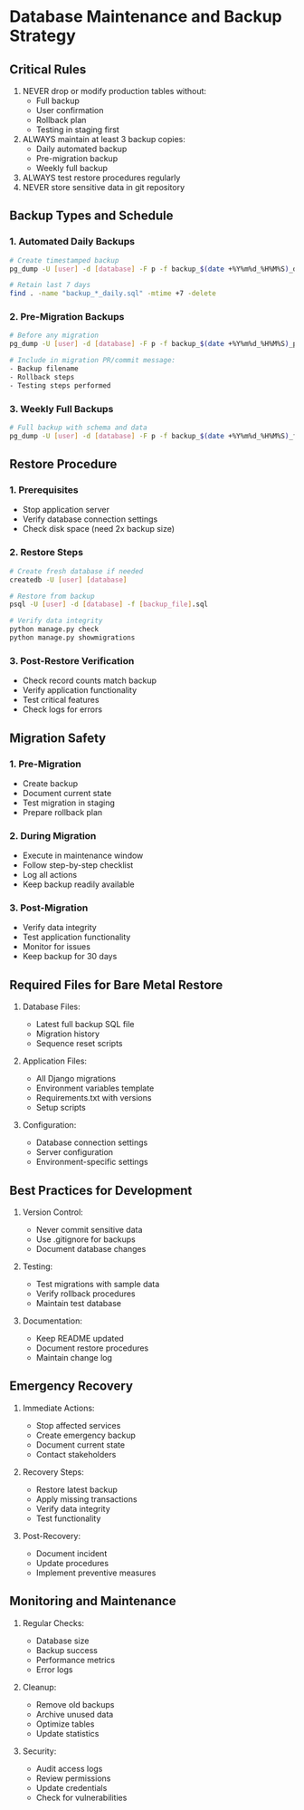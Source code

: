 # Database Maintenance and Backup Strategy

## Critical Rules
1. NEVER drop or modify production tables without:
   - Full backup
   - User confirmation
   - Rollback plan
   - Testing in staging first
2. ALWAYS maintain at least 3 backup copies:
   - Daily automated backup
   - Pre-migration backup
   - Weekly full backup
3. ALWAYS test restore procedures regularly
4. NEVER store sensitive data in git repository

## Backup Types and Schedule

### 1. Automated Daily Backups
```bash
# Create timestamped backup
pg_dump -U [user] -d [database] -F p -f backup_$(date +%Y%m%d_%H%M%S)_daily.sql

# Retain last 7 days
find . -name "backup_*_daily.sql" -mtime +7 -delete
```

### 2. Pre-Migration Backups
```bash
# Before any migration
pg_dump -U [user] -d [database] -F p -f backup_$(date +%Y%m%d_%H%M%S)_pre_migration.sql

# Include in migration PR/commit message:
- Backup filename
- Rollback steps
- Testing steps performed
```

### 3. Weekly Full Backups
```bash
# Full backup with schema and data
pg_dump -U [user] -d [database] -F p -f backup_$(date +%Y%m%d_%H%M%S)_full.sql
```

## Restore Procedure

### 1. Prerequisites
- Stop application server
- Verify database connection settings
- Check disk space (need 2x backup size)

### 2. Restore Steps
```bash
# Create fresh database if needed
createdb -U [user] [database]

# Restore from backup
psql -U [user] -d [database] -f [backup_file].sql

# Verify data integrity
python manage.py check
python manage.py showmigrations
```

### 3. Post-Restore Verification
- Check record counts match backup
- Verify application functionality
- Test critical features
- Check logs for errors

## Migration Safety

### 1. Pre-Migration
- Create backup
- Document current state
- Test migration in staging
- Prepare rollback plan

### 2. During Migration
- Execute in maintenance window
- Follow step-by-step checklist
- Log all actions
- Keep backup readily available

### 3. Post-Migration
- Verify data integrity
- Test application functionality
- Monitor for issues
- Keep backup for 30 days

## Required Files for Bare Metal Restore

1. Database Files:
   - Latest full backup SQL file
   - Migration history
   - Sequence reset scripts

2. Application Files:
   - All Django migrations
   - Environment variables template
   - Requirements.txt with versions
   - Setup scripts

3. Configuration:
   - Database connection settings
   - Server configuration
   - Environment-specific settings

## Best Practices for Development

1. Version Control:
   - Never commit sensitive data
   - Use .gitignore for backups
   - Document database changes

2. Testing:
   - Test migrations with sample data
   - Verify rollback procedures
   - Maintain test database

3. Documentation:
   - Keep README updated
   - Document restore procedures
   - Maintain change log

## Emergency Recovery

1. Immediate Actions:
   - Stop affected services
   - Create emergency backup
   - Document current state
   - Contact stakeholders

2. Recovery Steps:
   - Restore latest backup
   - Apply missing transactions
   - Verify data integrity
   - Test functionality

3. Post-Recovery:
   - Document incident
   - Update procedures
   - Implement preventive measures

## Monitoring and Maintenance

1. Regular Checks:
   - Database size
   - Backup success
   - Performance metrics
   - Error logs

2. Cleanup:
   - Remove old backups
   - Archive unused data
   - Optimize tables
   - Update statistics

3. Security:
   - Audit access logs
   - Review permissions
   - Update credentials
   - Check for vulnerabilities 